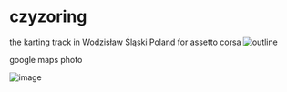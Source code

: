 # czyzoring
the karting track in Wodzisław Śląski Poland for assetto corsa
![outline](https://user-images.githubusercontent.com/39888908/222582653-d140170b-7db7-49e3-89e6-8a3e688a2f51.png)



google maps photo

![image](https://user-images.githubusercontent.com/39888908/222583877-72ccb865-8e1d-43bf-ba8f-b1e814b29804.png)
